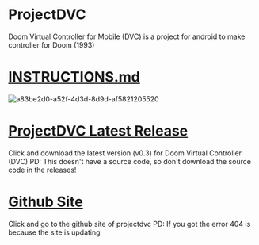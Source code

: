 # ProjectDVC
Doom Virtual Controller for Mobile (DVC) is a project for android to make controller for Doom (1993)

# <A HREF="https://github.com/bleeiter/projectdvc/blob/main/INSTRUCTIONS.md"> INSTRUCTIONS.md </A>
![a83be2d0-a52f-4d3d-8d9d-af5821205520](https://user-images.githubusercontent.com/114025392/191547937-c3979eb8-4708-45c5-976c-936fa9fcaaae.gif)

# <A HREF="https://github.com/bleeiter/projectdvc/files/9621150/Doom.Virtual.Controller.zip"> ProjectDVC Latest Release </A>
Click and download the latest version (v0.3) for Doom Virtual Controller (DVC) 
PD: This doesn't have a source code, so don't download the source code in the releases!

# <A HREF="https://bleeiter.github.io/projectdvc-site/"> Github Site </A>
Click and go to the github site of projectdvc
PD: If you got the error 404 is because the site is updating
